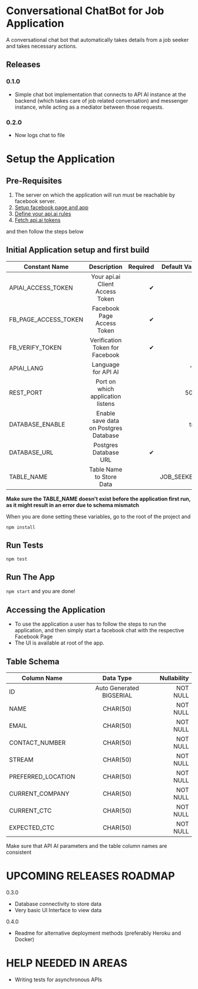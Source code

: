# Conversational ChatBot for Job Application #

A conversational chat bot that automatically takes details from a job seeker and takes necessary actions.

## Releases

### 0.1.0

* Simple chat bot implementation that connects to API AI instance at the backend (which takes care of job related conversation) and messenger instance, while acting as a mediator between those requests.

### 0.2.0

* Now logs chat to file 

# Setup the Application
## Pre-Requisites

1. The server on which the application will run must be reachable by facebook server.
2. [Setup facebook page and app](https://docs.api.ai/docs/facebook-integration#setting-up-a-facebook-app-and-page)
3. [Define your api.ai rules](https://docs.api.ai/docs/get-started) 
4. [Fetch api.ai tokens](https://files.readme.io/R0WWGe8yRoOvxQb8dBkx_authentication_tokens.png)

and then follow the steps below

## Initial Application setup and first build

| Constant Name   |      Description      |  Required |  Default Value|
|----------|:-------------:|------:|------:|
| APIAI_ACCESS_TOKEN |  Your api.ai Client Access Token | ✔ | |
| FB_PAGE_ACCESS_TOKEN |  Facebook Page Access Token | ✔ | |
| FB_VERIFY_TOKEN | Verification Token for Facebook | ✔ | |
| APIAI_LANG |  Language for API AI |  | 'en'|
| REST_PORT | Port on which application listens |  | 5000|
| DATABASE_ENABLE | Enable save data on Postgres Database | | true|
| DATABASE_URL | Postgres Database URL | ✔ | |
| TABLE_NAME | Table Name to Store Data | | JOB_SEEKERS|

**Make sure the TABLE_NAME doesn't exist before the application first run, as it might result in an error due to schema mismatch**

When you are done setting these variables, go to the root of the project and

`npm install`

## Run Tests

`npm test`

## Run The App

`npm start`
and you are done!

## Accessing the Application

* To use the application a user has to follow the steps to run the application, and then simply start a facebook chat with the respective Facebook Page
* The UI is available at root of the app. 

## Table Schema

| Column Name  |      Data Type      |  Nullability |
|----------|:-------------:|------:|
| ID |  Auto Generated BIGSERIAL | NOT NULL|
| NAME |  CHAR(50) | NOT NULL|
| EMAIL | CHAR(50) | NOT NULL|
| CONTACT_NUMBER |  CHAR(50) | NOT NULL|
| STREAM | CHAR(50) | NOT NULL|
| PREFERRED_LOCATION | CHAR(50) |NOT NULL|
| CURRENT_COMPANY | CHAR(50) | NOT NULL|
| CURRENT_CTC | CHAR(50) |NOT NULL|
| EXPECTED_CTC | CHAR(50) |NOT NULL|

Make sure that API AI parameters and the table column names are consistent

# UPCOMING RELEASES ROADMAP

0.3.0

* Database connectivity to store data
* Very basic UI Interface to view data

0.4.0

* Readme for alternative deployment methods (preferably Heroku and Docker)

# HELP NEEDED IN AREAS

* Writing tests for asynchronous APIs